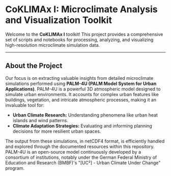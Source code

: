 # CoKLIMAx I: Microclimate Analysis and Visualization Toolkit

Welcome to the **CoKLIMAx I** toolkit! This project provides a comprehensive set of scripts and notebooks for processing, analyzing, and visualizing high-resolution microclimate simulation data.

---

## About the Project

Our focus is on extracting valuable insights from detailed microclimate simulations performed using **PALM-4U (PALM Model System for Urban Applications)**. PALM-4U is a powerful 3D atmospheric model designed to simulate urban environments. It accounts for complex urban features like buildings, vegetation, and intricate atmospheric processes, making it an invaluable tool for:

- **Urban Climate Research:** Understanding phenomena like urban heat islands and wind patterns.
- **Climate Adaptation Strategies:** Evaluating and informing planning decisions for more resilient urban spaces.

The output from these simulations, in netCDF4 format, is efficiently handled and explored through the documented resources within this repository. PALM-4U is an open-source model continuously developed by a consortium of institutions, notably under the German Federal Ministry of Education and Research (BMBF)'s "[UC²] - Urban Climate Under Change" program.
